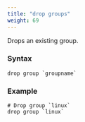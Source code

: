 ```yaml
---
title: "drop groups"
weight: 69
---
```


Drops an existing group.

### Syntax

	drop group `groupname`


### Example

	# Drop group `linux`
	drop group `linux`